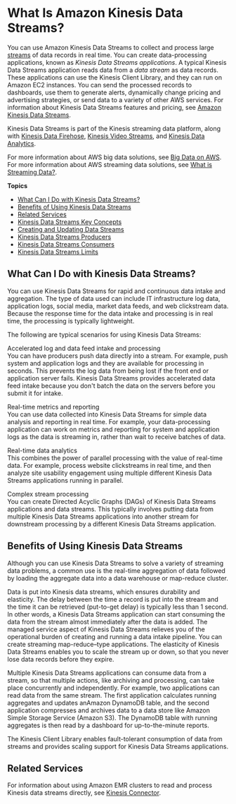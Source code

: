 # What Is Amazon Kinesis Data Streams?<a name="introduction"></a>

You can use Amazon Kinesis Data Streams to collect and process large [streams](https://aws.amazon.com/streaming-data/) of data records in real time\. You can create data\-processing applications, known as *Kinesis Data Streams applications*\. A typical Kinesis Data Streams application reads data from a *data stream* as data records\. These applications can use the Kinesis Client Library, and they can run on Amazon EC2 instances\. You can send the processed records to dashboards, use them to generate alerts, dynamically change pricing and advertising strategies, or send data to a variety of other AWS services\. For information about Kinesis Data Streams features and pricing, see [Amazon Kinesis Data Streams](https://aws.amazon.com/kinesis/streams/)\.

Kinesis Data Streams is part of the Kinesis streaming data platform, along with [Kinesis Data Firehose](http://docs.aws.amazon.com/firehose/latest/dev/), [Kinesis Video Streams](http://docs.aws.amazon.com/kinesisvideostreams/latest/dg/), and [Kinesis Data Analytics](http://docs.aws.amazon.com/kinesisanalytics/latest/dev/)\.

For more information about AWS big data solutions, see [Big Data on AWS](https://aws.amazon.com/big-data/)\. For more information about AWS streaming data solutions, see [What is Streaming Data?](https://aws.amazon.com/streaming-data/)\.

**Topics**
+ [What Can I Do with Kinesis Data Streams?](#use-service-for-what)
+ [Benefits of Using Kinesis Data Streams](#using-the-service)
+ [Related Services](#related-services)
+ [Kinesis Data Streams Key Concepts](key-concepts.md)
+ [Creating and Updating Data Streams](amazon-kinesis-streams.md)
+ [Kinesis Data Streams Producers](amazon-kinesis-producers.md)
+ [Kinesis Data Streams Consumers](amazon-kinesis-consumers.md)
+ [Kinesis Data Streams Limits](service-sizes-and-limits.md)

## What Can I Do with Kinesis Data Streams?<a name="use-service-for-what"></a>

You can use Kinesis Data Streams for rapid and continuous data intake and aggregation\. The type of data used can include IT infrastructure log data, application logs, social media, market data feeds, and web clickstream data\. Because the response time for the data intake and processing is in real time, the processing is typically lightweight\.

The following are typical scenarios for using Kinesis Data Streams:

Accelerated log and data feed intake and processing  
You can have producers push data directly into a stream\. For example, push system and application logs and they are available for processing in seconds\. This prevents the log data from being lost if the front end or application server fails\. Kinesis Data Streams provides accelerated data feed intake because you don't batch the data on the servers before you submit it for intake\.

Real\-time metrics and reporting  
You can use data collected into Kinesis Data Streams for simple data analysis and reporting in real time\. For example, your data\-processing application can work on metrics and reporting for system and application logs as the data is streaming in, rather than wait to receive batches of data\.

Real\-time data analytics  
This combines the power of parallel processing with the value of real\-time data\. For example, process website clickstreams in real time, and then analyze site usability engagement using multiple different Kinesis Data Streams applications running in parallel\.

Complex stream processing  
You can create Directed Acyclic Graphs \(DAGs\) of Kinesis Data Streams applications and data streams\. This typically involves putting data from multiple Kinesis Data Streams applications into another stream for downstream processing by a different Kinesis Data Streams application\.

## Benefits of Using Kinesis Data Streams<a name="using-the-service"></a>

Although you can use Kinesis Data Streams to solve a variety of streaming data problems, a common use is the real\-time aggregation of data followed by loading the aggregate data into a data warehouse or map\-reduce cluster\.

Data is put into Kinesis data streams, which ensures durability and elasticity\. The delay between the time a record is put into the stream and the time it can be retrieved \(put\-to\-get delay\) is typically less than 1 second\. In other words, a Kinesis Data Streams application can start consuming the data from the stream almost immediately after the data is added\. The managed service aspect of Kinesis Data Streams relieves you of the operational burden of creating and running a data intake pipeline\. You can create streaming map\-reduce–type applications\. The elasticity of Kinesis Data Streams enables you to scale the stream up or down, so that you never lose data records before they expire\.

Multiple Kinesis Data Streams applications can consume data from a stream, so that multiple actions, like archiving and processing, can take place concurrently and independently\. For example, two applications can read data from the same stream\. The first application calculates running aggregates and updates anAmazon DynamoDB table, and the second application compresses and archives data to a data store like Amazon Simple Storage Service \(Amazon S3\)\. The DynamoDB table with running aggregates is then read by a dashboard for up\-to\-the\-minute reports\.

The Kinesis Client Library enables fault\-tolerant consumption of data from streams and provides scaling support for Kinesis Data Streams applications\.

## Related Services<a name="related-services"></a>

For information about using Amazon EMR clusters to read and process Kinesis data streams directly, see [Kinesis Connector](http://docs.aws.amazon.com/emr/latest/ReleaseGuide/emr-kinesis.html)\.
